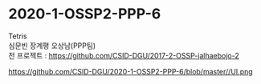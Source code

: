 # 2020-1-OSSP2-PPP-6
Tetris  
심문빈 장계평 오상남(PPP팀)  
전 프로젝트 : https://github.com/CSID-DGU/2017-2-OSSP-jalhaebojo-2

https://github.com/CSID-DGU/2020-1-OSSP2-PPP-6/blob/master//UI.png
